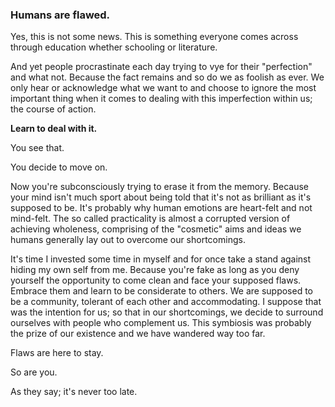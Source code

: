 ### Humans are flawed.

Yes, this is not some news. This is something everyone comes across through education whether schooling or literature.

And yet people procrastinate each day trying to vye for their "perfection" and what not. Because the fact remains and so do we as foolish as ever. We only hear or acknowledge what we want to and choose to ignore the most important thing when it comes to dealing with this imperfection within us; the course of action.

**Learn to deal with it.**

You see that.

You decide to move on.

Now you're subconsciously trying to erase it from the memory. Because your mind isn't much sport about being told that it's not as brilliant as it's supposed to be. It's probably why human emotions are heart-felt and not mind-felt. The so called practicality is almost a corrupted version of achieving wholeness, comprising of the "cosmetic" aims and ideas we humans generally lay out to overcome our shortcomings.

It's time I invested some time in myself and for once take a stand against hiding my own self from me.
Because you're fake as long as you deny yourself the opportunity to come clean and face your supposed flaws. Embrace them and learn to be considerate to others. We are supposed to be a community, tolerant of each other and accommodating. I suppose that was the intention for us; so that in our shortcomings, we decide to surround ourselves with people who complement us. This symbiosis was probably the prize of our existence and we have wandered way too far.

Flaws are here to stay.

So are you.

As they say; it's never too late.
